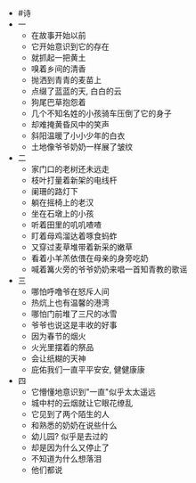 - #诗
- 一
	- 在故事开始以前
	- 它开始意识到它的存在
	- 就抓起一把黄土
	- 嗅着乡间的清香
	- 抛洒到青青的麦苗上
	- 点缀了蓝蓝的天, 白白的云
	- 狗尾巴草抱怨着
	- 几个不知名姓的小孩骑车压倒了它的身子
	- 却难掩黄昏风中的笑声
	- 斜阳温暖了小小少年的白衣
	- 土地像爷爷奶奶一样展了皱纹
- 二
	- 家门口的老树还未远走
	- 枝叶打量着新架的电线杆
	- 阑珊的路灯下
	- 躺在摇椅上的老汉
	- 坐在石墩上的小孩
	- 听着田里的叽叽喳喳
	- 盯着母鸡溜达着啄食蚂蚱
	- 又穿过麦草堆带着新采的嫩草
	- 看着小羊羔依偎在母亲的身旁吃奶
	- 喊着篝火旁的爷爷奶奶来唱一首知青教的歌谣
- 三
	- 哪怕呼噜爷在怒斥人间
	- 热炕上也有温馨的港湾
	- 哪怕门前堆了三尺的冰雪
	- 爷爷也说这是丰收的好事
	- 因为春节的烟火
	- 火光里摆着的祭品
	- 会让纸糊的天神
	- 庇佑我们一直平平安安, 健健康康
- 四
	- 它懵懂地意识到"一直"似乎太太遥远
	- 城中村的云烟就让它眼花缭乱
	- 它见到了两个陌生的人
	- 和熟悉的奶奶在说些什么
	- 幼儿园? 似乎是去过的
	- 却是因为什么又停止了
	- 不知道为什么想落泪
	- 他们都说